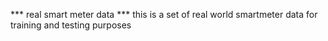 *** real smart meter data *** 
this is a set of real world smartmeter data for training and testing purposes
